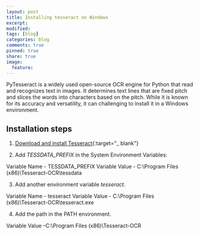 ```yaml
---
layout: post
title: Installing tesseract on Windows
excerpt:
modified:
tags: [blog]
categories: blog
comments: true
pinned: true
share: true
image:
  feature:
---
```


PyTesseract is a widely used open-source OCR engine for Python that read and recognizes text in images. It determines text lines that are fixed pitch and slices the words into characters based on the pitch. While it is known for its accuracy and versatility, it can challenging to install it in a Windows environment.

## Installation steps

1. [Download and install Tesseract](https://github.com/UB-Mannheim/tesseract/wiki){:target="\_ blank"}

2. Add _TESSDATA_PREFIX_ in the System Environment Variables:

Variable Name - TESSDATA_PREFIX
Variable Value - C:\Program Files (x86)\Tesseract-OCR\tessdata

3. Add another environment variable _tesseract_.

Variable Name - tesseract
Variable Value - C:\Program Files (x86)\Tesseract-OCR\tesseract.exe

4. Add the path in the PATH environment.

Variable Value –C:\Program Files (x86)\Tesseract-OCR
